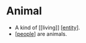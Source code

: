 # Animal

- A kind of [[living]] [[entity]].
- [[people]] are animals.


[//begin]: # "Autogenerated link references for markdown compatibility"
[entity]: entity "Entity"
[people]: people "People"
[//end]: # "Autogenerated link references"